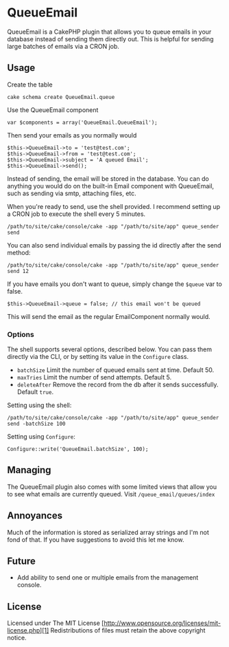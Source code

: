 # QueueEmail

QueueEmail is a CakePHP plugin that allows you to queue emails in your database
instead of sending them directly out. This is helpful for sending large batches
of emails via a CRON job.

## Usage

Create the table

    cake schema create QueueEmail.queue

Use the QueueEmail component

    var $components = array('QueueEmail.QueueEmail');

Then send your emails as you normally would

    $this->QueueEmail->to = 'test@test.com';
    $this->QueueEmail->from = 'test@test.com';
    $this->QueueEmail->subject = 'A queued Email';
    $this->QueueEmail->send();

Instead of sending, the email will be stored in the database. You can do anything
you would do on the built-in Email component with QueueEmail, such as sending
via smtp, attaching files, etc.

When you're ready to send, use the shell provided. I recommend setting up a CRON
job to execute the shell every 5 minutes.

    /path/to/site/cake/console/cake -app "/path/to/site/app" queue_sender send

You can also send individual emails by passing the id directly after the send 
method:

    /path/to/site/cake/console/cake -app "/path/to/site/app" queue_sender send 12

If you have emails you don't want to queue, simply change the `$queue` var to
false.

    $this->QueueEmail->queue = false; // this email won't be queued

This will send the email as the regular EmailComponent normally would.

### Options

The shell supports several options, described below. You can pass them directly
via the CLI, or by setting its value in the `Configure` class.

* `batchSize` Limit the number of queued emails sent at time. Default 50.
* `maxTries` Limit the number of send attempts. Default 5.
* `deleteAfter` Remove the record from the db after it sends successfully. Default `true`.

Setting using the shell:
    
    /path/to/site/cake/console/cake -app "/path/to/site/app" queue_sender send -batchSize 100

Setting using `Configure`:

    Configure::write('QueueEmail.batchSize', 100);

## Managing

The QueueEmail plugin also comes with some limited views that allow you to see
what emails are currently queued. Visit `/queue_email/queues/index`

## Annoyances

Much of the information is stored as serialized array strings and I'm not fond
of that. If you have suggestions to avoid this let me know.

## Future

* Add ability to send one or multiple emails from the management console.

## License

Licensed under The MIT License
[http://www.opensource.org/licenses/mit-license.php][1]
Redistributions of files must retain the above copyright notice.

[1]: http://www.opensource.org/licenses/mit-license.php